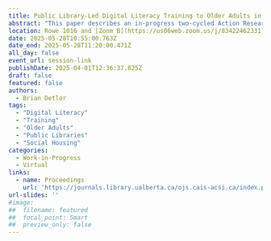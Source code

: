 ```yaml
---
title: Public Library-Led Digital Literacy Training to Older Adults in Social Housing 
abstract: "This paper describes an in-progress two-cycled Action Research investigation of public library-led digital literacy training to older adults in social housing. Prior to the first cycle, the digital literacy needs and training preferences of CityHousing Hamilton (CHH) older adults were identified. These findings were then used to design and evaluate an Android tablet training program delivered by Hamilton Public Library (HPL) to CHH older adults onsite at their CHH place of residence (Cycle One). Findings from Cycle One were then used to design and implement another iteration of onsite HPL-led tablet training to CHH seniors (Cycle Two)."
location: Rowe 1016 and [Zoom B](https://us06web.zoom.us/j/83422462331?pwd=C3h8KTen5KKaTk2rPZkFhkrqRrmOv6.1)
date: 2025-05-28T10:55:00.763Z
date_end: 2025-05-28T11:20:00.471Z
all_day: false
event_url: session-link
publishDate: 2025-04-01T12:36:37.825Z
draft: false
featured: false
authors:
  - Brian Detlor
tags:
  - "Digital Literacy" 
  - "Training"
  - "Older Adults"
  - "Public Libraries"
  - "Social Housing"
categories:
  - Work-in-Progress
  - Virtual
links:
  - name: Proceedings
    url: 'https://journals.library.ualberta.ca/ojs.cais-acsi.ca/index.php/cais-asci/article/view/1887'
url-slides: ''
#image:
##  filename: featured
##  focal_point: Smart
##  preview_only: false
---
```

